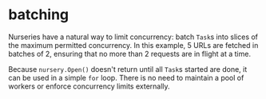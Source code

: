 # batching

Nurseries have a natural way to limit concurrency: batch `Task`s into slices of
the maximum permitted concurrency. In this example, 5 URLs are fetched in
batches of 2, ensuring that no more than 2 requests are in flight at a time.

Because `nursery.Open()` doesn't return until all `Task`s started are done, it
can be used in a simple `for` loop. There is no need to maintain a pool of
workers or enforce concurrency limits externally.
